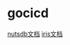 # gocicd

[nutsdb文档](https://github.com/xujiajun/nutsdb/blob/master/README-CN.md)
[iris文档](https://github.com/kataras/iris/wiki/Quick-start)